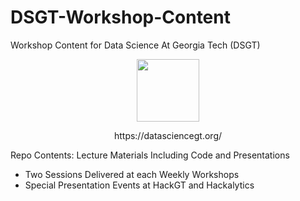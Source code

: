 # DSGT-Workshop-Content
Workshop Content for Data Science At Georgia Tech (DSGT)  

<p align="center"> 
<img src="https://cdn-images-1.medium.com/max/280/1*6QSrU_82LZ8c_wEM85krtQ@2x.png" width="100""> 
</p>

<p align="center"> 
https://datasciencegt.org/  
</p>
 
Repo Contents: Lecture Materials Including Code and Presentations
- Two Sessions Delivered at each Weekly Workshops    
- Special Presentation Events at HackGT and Hackalytics  



